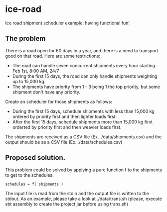 # ice-road
Ice road shipment scheduler example: having functional fun!

## The problem

There is a road open for 60 days in a year, and there is a need to transport good on that road. Here are some restrictions:
- The road can handle seven concurrent shipments every hour starting Feb 1st, 8:00 AM, 24/7
- During the first 15 days, the road can only handle shipments weighting up to 15,000 kg.
- The shipments have priority from 1 - 3 being 1 the top priority, but some shipment don't have any priority.

Create an scheduler for those shipments as follows:

- During the first 15 days, schedule shipments with less than 15,000 kg ordered by priority first and then lighter loads first.
- After the first 15 days, schedule shipments more than 15,000 kg first orderted by priority first and then weavier loads first.

The shipments are received as a CSV file (Ex. ./data/shipments.csv) and the output should be as a CSV file (Ex. ./data/schedules.csv)


## Proposed solution.

This problem could be solved by applying a pure function f to the shipments to get to the schedules:

```
schedules = f( shipments )
```

The input file is read from the stdin and the output file is written to the stdout. As an example, please take a look at ./data/trans.sh
(please, execute sbt assembly to create the project jar before using trans.sh)

